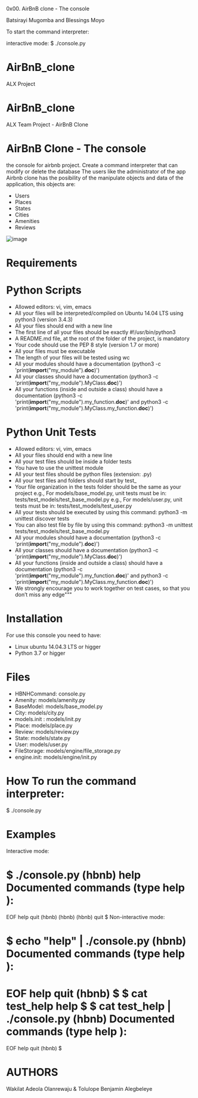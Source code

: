 0x00. AirBnB clone - The console

Batsirayi Mugomba and Blessings Moyo

To start the command interpreter: 

 interactive mode: $ ./console.py 

 # AirBnB_clone
ALX Project
# AirBnB_clone
ALX Team Project - AirBnB Clone

# AirBnB Clone - The console
the console for airbnb project. Create a command interpreter that can modify or delete the database The users like the administrator of the app Airbnb clone has the posibility of the manipulate objects and data of the application, this objects are:

* Users
* Places
* States
* Cities
* Amenities
* Reviews

![image](https://user-images.githubusercontent.com/93772775/183030202-7fe98cea-20a5-4da6-9023-018752bdc405.png)

# Requirements
# Python Scripts
* Allowed editors: vi, vim, emacs
* All your files will be interpreted/compiled on Ubuntu 14.04 LTS using python3 (version 3.4.3)
* All your files should end with a new line
* The first line of all your files should be exactly #!/usr/bin/python3
* A README.md file, at the root of the folder of the project, is mandatory
* Your code should use the PEP 8 style (version 1.7 or more)
* All your files must be executable
* The length of your files will be tested using wc
* All your modules should have a documentation (python3 -c 'print(__import__("my_module").__doc__)')
* All your classes should have a documentation (python3 -c 'print(__import__("my_module").MyClass.__doc__)')
* All your functions (inside and outside a class) should have a documentation (python3 -c 'print(__import__("my_module").my_function.__doc__)' and python3 -c 'print(__import__("my_module").MyClass.my_function.__doc__)')
# Python Unit Tests
* Allowed editors: vi, vim, emacs
* All your files should end with a new line
* All your test files should be inside a folder tests
* You have to use the unittest module
* All your test files should be python files (extension: .py)
* All your test files and folders should start by test_
* Your file organization in the tests folder should be the same as your project
e.g., For models/base_model.py, unit tests must be in: tests/test_models/test_base_model.py
e.g., For models/user.py, unit tests must be in: tests/test_models/test_user.py
* All your tests should be executed by using this command: python3 -m unittest discover tests
* You can also test file by file by using this command: python3 -m unittest tests/test_models/test_base_model.py
* All your modules should have a documentation (python3 -c 'print(__import__("my_module").__doc__)')
* All your classes should have a documentation (python3 -c 'print(__import__("my_module").MyClass.__doc__)')
* All your functions (inside and outside a class) should have a documentation (python3 -c 'print(__import__("my_module").my_function.__doc__)' and python3 -c 'print(__import__("my_module").MyClass.my_function.__doc__)')
* We strongly encourage you to work together on test cases, so that you don’t miss any edge"""
# Installation
For use this console you need to have:

* Linux ubuntu 14.04.3 LTS or higger
* Python 3.7 or higger
# Files
* HBNHCommand: console.py
* Amenity: models/amenity.py
* BaseModel: models/base_model.py
* City: models/city.py
* models.init : models/init.py
* Place: models/place.py
* Review: models/review.py
* State: models/state.py
* User: models/user.py
* FileStorage: models/engine/file_storage.py
* engine.init: models/engine/init.py

# How To run the command interpreter:
$ ./console.py

# Examples
Interactive mode:


$ ./console.py
(hbnb) help
Documented commands (type help <topic>):
========================================
EOF  help  quit
(hbnb)
(hbnb)
(hbnb) quit
$
Non-interactive mode:


$ echo "help" | ./console.py
(hbnb)
Documented commands (type help <topic>):
========================================
EOF  help  quit
(hbnb) 
$
$ cat test_help
help
$
$ cat test_help | ./console.py
(hbnb)
Documented commands (type help <topic>):
========================================
EOF  help  quit
(hbnb)
$
# AUTHORS
Wakilat Adeola Olanrewaju & Tolulope Benjamin Alegbeleye

